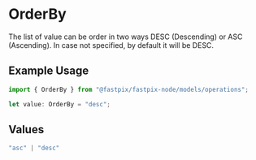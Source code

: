 # OrderBy

The list of value can be order in two ways DESC (Descending) or ASC (Ascending). In case not specified, by default it will be DESC.

## Example Usage

```typescript
import { OrderBy } from "@fastpix/fastpix-node/models/operations";

let value: OrderBy = "desc";
```

## Values

```typescript
"asc" | "desc"
```